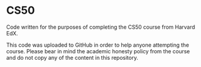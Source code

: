# CS50
Code written for the purposes of completing the CS50 course from Harvard EdX.

This code was uploaded to GitHub in order to help anyone attempting the course.
Please bear in mind the academic honesty policy from the course and do not copy any of the content in this repository.
